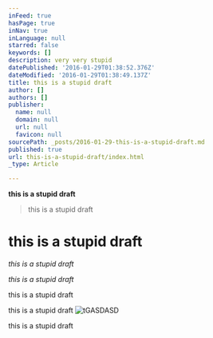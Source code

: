 ```yaml
---
inFeed: true
hasPage: true
inNav: true
inLanguage: null
starred: false
keywords: []
description: very very stupid
datePublished: '2016-01-29T01:38:52.376Z'
dateModified: '2016-01-29T01:38:49.137Z'
title: this is a stupid draft
author: []
authors: []
publisher:
  name: null
  domain: null
  url: null
  favicon: null
sourcePath: _posts/2016-01-29-this-is-a-stupid-draft.md
published: true
url: this-is-a-stupid-draft/index.html
_type: Article

---
```

**this is a stupid draft**

> this is a stupid draft

# this is a stupid draft

_this is a stupid draft_

_this is a stupid draft_

this is a stupid draft

this is a stupid draft
![tGASDASD](https://the-grid-user-content.s3-us-west-2.amazonaws.com/21a32711-e29b-47b4-b5dd-15d60b2d8fc1.JPG)

this is a stupid draft